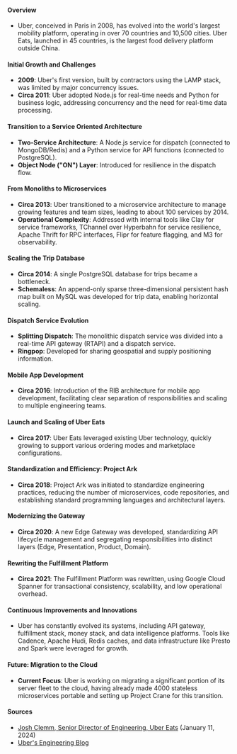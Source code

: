 #### Overview
- Uber, conceived in Paris in 2008, has evolved into the world's largest mobility platform, operating in over 70 countries and 10,500 cities. Uber Eats, launched in 45 countries, is the largest food delivery platform outside China.
#### Initial Growth and Challenges
- **2009**: Uber's first version, built by contractors using the LAMP stack, was limited by major concurrency issues.
- **Circa 2011**: Uber adopted Node.js for real-time needs and Python for business logic, addressing concurrency and the need for real-time data processing.
#### Transition to a Service Oriented Architecture
- **Two-Service Architecture**: A Node.js service for dispatch (connected to MongoDB/Redis) and a Python service for API functions (connected to PostgreSQL).
- **Object Node ("ON") Layer**: Introduced for resilience in the dispatch flow.
#### From Monoliths to Microservices
- **Circa 2013**: Uber transitioned to a microservice architecture to manage growing features and team sizes, leading to about 100 services by 2014.
- **Operational Complexity**: Addressed with internal tools like Clay for service frameworks, TChannel over Hyperbahn for service resilience, Apache Thrift for RPC interfaces, Flipr for feature flagging, and M3 for observability.
#### Scaling the Trip Database
- **Circa 2014**: A single PostgreSQL database for trips became a bottleneck.
- **Schemaless**: An append-only sparse three-dimensional persistent hash map built on MySQL was developed for trip data, enabling horizontal scaling.
#### Dispatch Service Evolution
- **Splitting Dispatch**: The monolithic dispatch service was divided into a real-time API gateway (RTAPI) and a dispatch service.
- **Ringpop**: Developed for sharing geospatial and supply positioning information.
#### Mobile App Development
- **Circa 2016**: Introduction of the RIB architecture for mobile app development, facilitating clear separation of responsibilities and scaling to multiple engineering teams.
#### Launch and Scaling of Uber Eats
- **Circa 2017**: Uber Eats leveraged existing Uber technology, quickly growing to support various ordering modes and marketplace configurations.
#### Standardization and Efficiency: Project Ark
- **Circa 2018**: Project Ark was initiated to standardize engineering practices, reducing the number of microservices, code repositories, and establishing standard programming languages and architectural layers.
#### Modernizing the Gateway
- **Circa 2020**: A new Edge Gateway was developed, standardizing API lifecycle management and segregating responsibilities into distinct layers (Edge, Presentation, Product, Domain).

#### Rewriting the Fulfillment Platform
- **Circa 2021**: The Fulfillment Platform was rewritten, using Google Cloud Spanner for transactional consistency, scalability, and low operational overhead.

#### Continuous Improvements and Innovations
- Uber has constantly evolved its systems, including API gateway, fulfillment stack, money stack, and data intelligence platforms. Tools like Cadence, Apache Hudi, Redis caches, and data infrastructure like Presto and Spark were leveraged for growth.

#### Future: Migration to the Cloud
- **Current Focus**: Uber is working on migrating a significant portion of its server fleet to the cloud, having already made 4000 stateless microservices portable and setting up Project Crane for this transition.

#### Sources
- [Josh Clemm, Senior Director of Engineering, Uber Eats](https://www.linkedin.com/in/joshclemm/) (January 11, 2024)
- [Uber's Engineering Blog](https://eng.uber.com/)